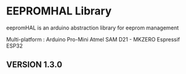 # EEPROMHAL Library

eepromHAL is an arduino abstraction library for eeprom management 
									
Multi-platform :
									Arduino Pro-Mini
									Atmel SAM D21 - MKZERO 
									Espressif ESP32
																	
##	VERSION 1.3.0
								
